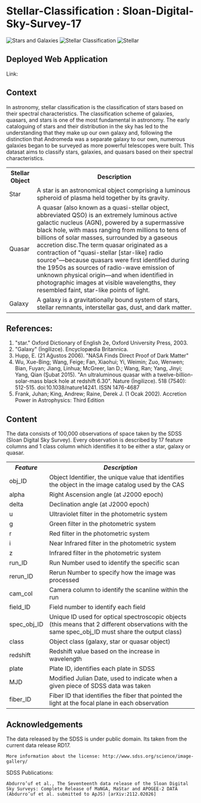 # Stellar-Classification : Sloan-Digital-Sky-Survey-17

![Stars and Galaxies](https://media2.giphy.com/media/OYfQ5c7FPeBxe/giphy.gif)
![Stellar Classification](https://scitechdaily.com/images/Primordial-Stellar-Stream-Near-Milky-Way-scaled.jpg)
![Stellar](https://s3.envato.com/files/196219035/stellar_space_preview.jpg)

## Deployed Web Application

Link: 

## Context 

<p>In astronomy, stellar classification is the classification of stars based on their spectral characteristics. The classification scheme of galaxies, quasars, and stars is one of the most fundamental in astronomy. The early cataloguing of stars and their distribution in the sky has led to the understanding that they make up our own galaxy and, following the distinction that Andromeda was a separate galaxy to our own, numerous galaxies began to be surveyed as more powerful telescopes were built. This datasat aims to classify stars, galaxies, and quasars based on their spectral characteristics.</p>

<table>
  <tr>
    <th><b>Stellar Object</b></th>
    <th><b>Description</b></th>
  </tr>
  <tr>
    <td>Star</td>
    <td>A star is an astronomical object comprising a luminous spheroid of plasma held together by its gravity.</td>
  </tr>
  <tr>
    <td>Quasar</td>
    <td>A quasar (also known as a quasi-stellar object, abbreviated QSO) is an extremely luminous active galactic nucleus (AGN), powered by a supermassive black hole, with mass ranging from millions to tens of billions of solar masses, surrounded by a gaseous accretion disc.The term quasar originated as a contraction of "quasi-stellar [star-like] radio source"—because quasars were first identified during the 1950s as sources of radio-wave emission of unknown physical origin—and when identified in photographic images at visible wavelengths, they resembled faint, star-like points of light.</td>
  </tr>
  <tr>
    <td>Galaxy</td>
    <td>A galaxy is a gravitationally bound system of stars, stellar remnants, interstellar gas, dust, and dark matter.</td>
  </tr>
</table>

<h2>References:</h2>

<ol>
  <li>"star." Oxford Dictionary of English 2e, Oxford University Press, 2003. </li>
  <li>"Galaxy" (İngilizce). Encyclopædia Britannica.</li>
  <li>Hupp, E. (21 Ağustos 2006). "NASA Finds Direct Proof of Dark Matter"</li>
  <li>Wu, Xue-Bing; Wang, Feige; Fan, Xiaohui; Yi, Weimin; Zuo, Wenwen; Bian, Fuyan; Jiang, Linhua; McGreer, Ian D.; Wang, Ran; Yang, Jinyi; Yang, Qian (Şubat 2015). "An ultraluminous quasar with a twelve-billion-solar-mass black hole at redshift 6.30". Nature (İngilizce). 518 (7540): 512-515. doi:10.1038/nature14241. ISSN 1476-4687</li>
  <li>Frank, Juhan; King, Andrew; Raine, Derek J. (1 Ocak 2002). Accretion Power in Astrophysics: Third Edition</li>
</ol>

## Content

<p>The data consists of 100,000 observations of space taken by the SDSS (Sloan Digital Sky Survey). Every observation is described by 17 feature columns and 1 class column which identifies it to be either a star, galaxy or quasar.</p>

<table>
  <tr>
    <th><b><em><strong>Feature</strong></em></b></th>
    <th><b><em><strong>Description</strong></em></b></th>
  </tr>
  <tr>
    <td>obj_ID</td>
    <td>Object Identifier, the unique value that identifies the object in the image catalog used by the CAS</td>
  </tr>
  <tr>
    <td>alpha</td>
    <td>Right Ascension angle (at J2000 epoch)</td>
  </tr>
  <tr>
    <td>delta</td>
    <td>Declination angle (at J2000 epoch)</td>
  </tr>
  <tr>
    <td>u</td>
    <td>Ultraviolet filter in the photometric system</td>
  </tr>
  <tr>
    <td>g</td>
    <td>Green filter in the photometric system</td>
  </tr>
  <tr>
    <td>r</td>
    <td>Red filter in the photometric system</td>
  </tr>
  <tr>
    <td>i</td>
    <td>Near Infrared filter in the photometric system</td>
  </tr>
  <tr>
    <td>z</td>
    <td>Infrared filter in the photometric system</td>
  </tr>
  <tr>
    <td>run_ID</td>
    <td>Run Number used to identify the specific scan</td>
  </tr>
  <tr>
    <td>rerun_ID</td>
    <td>Rerun Number to specify how the image was processed</td>
  </tr>
  <tr>
    <td>cam_col</td>
    <td>Camera column to identify the scanline within the run</td>
  </tr>
  <tr>
    <td>field_ID</td>
    <td>Field number to identify each field</td>
  </tr>
  <tr>
    <td>spec_obj_ID</td>
    <td>Unique ID used for optical spectroscopic objects (this means that 2 different observations with the same spec_obj_ID must share the output class)</td>
  </tr>
  <tr>
    <td>class</td>
    <td>Object class (galaxy, star or quasar object)</td>
  </tr>
  <tr>
    <td>redshift</td>
    <td>Redshift value based on the increase in wavelength</td>
  </tr>
  <tr>
    <td>plate</td>
    <td>Plate ID, identifies each plate in SDSS</td>
  </tr>
  <tr>
    <td>MJD</td>
    <td>Modified Julian Date, used to indicate when a given piece of SDSS data was taken</td>
  </tr>
  <tr>
    <td>fiber_ID</td>
    <td>Fiber ID that identifies the fiber that pointed the light at the focal plane in each observation</td>
  </tr>
</table>

## Acknowledgements

<p>The data released by the SDSS is under public domain. Its taken from the current data release RD17.</p>

    More information about the license: http://www.sdss.org/science/image-gallery/

<p>SDSS Publications:</p>

    Abdurro’uf et al., The Seventeenth data release of the Sloan Digital Sky Surveys: Complete Release of MaNGA, MaStar and APOGEE-2 DATA (Abdurro’uf et al. submitted to ApJS) [arXiv:2112.02026]


